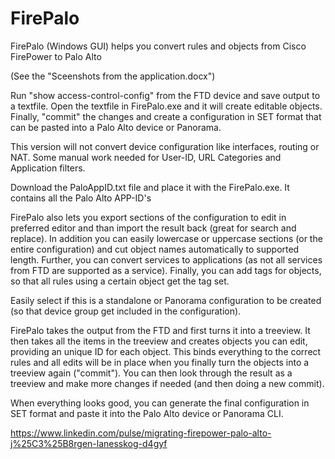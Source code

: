 # FirePalo
FirePalo (Windows GUI) helps you convert rules and objects from Cisco FirePower to Palo Alto

(See the "Sceenshots from the application.docx")

Run "show access-control-config" from the FTD device and save output to a textfile.
Open the textfile in FirePalo.exe and it will create editable objects.
Finally, "commit" the changes and create a configuration in SET format that can be pasted into a Palo Alto device or Panorama.

This version will not convert device configuration like interfaces, routing or NAT.
Some manual work needed for User-ID, URL Categories and Application filters.

Download the PaloAppID.txt file and place it with the FirePalo.exe. It contains all the Palo Alto APP-ID's

FirePalo also lets you export sections of the configuration to edit in preferred editor and than import the result back (great for search and replace).
In addition you can easily lowercase or uppercase sections (or the entire configuration) and cut object names automatically to supported length.
Further, you can convert services to applications (as not all services from FTD are supported as a service).
Finally, you can add tags for objects, so that all rules using a certain object get the tag set.

Easily select if this is a standalone or Panorama configuration to be created (so that device group get included in the configuration).

FirePalo takes the output from the FTD and first turns it into a treeview. It then takes all the items in the treeview and creates objects you can edit, providing an unique ID for each object.
This binds everything to the correct rules and all edits will be in place when you finally turn the objects into a treeview again ("commit").
You can then look through the result as a treeview and make more changes if needed (and then doing a new commit).

When everything looks good, you can generate the final configuration in SET format and paste it into the Palo Alto device or Panorama CLI.

https://www.linkedin.com/pulse/migrating-firepower-palo-alto-j%25C3%25B8rgen-lanesskog-d4gyf
